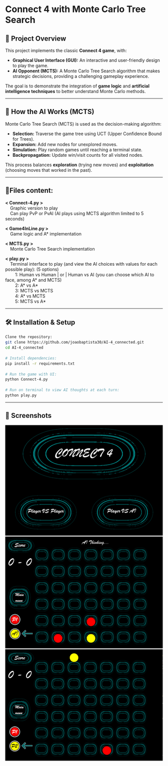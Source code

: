 # Connect 4 with Monte Carlo Tree Search

## 🎯 Project Overview
This project implements the classic **Connect 4 game**, with:

- **Graphical User Interface (GUI):** An interactive and user-friendly design to play the game.  
- **AI Opponent (MCTS):** A Monte Carlo Tree Search algorithm that makes strategic decisions, providing a challenging gameplay experience.  

The goal is to demonstrate the integration of **game logic** and **artificial intelligence techniques** to better understand Monte Carlo methods.

---

## 🧠 How the AI Works (MCTS)
Monte Carlo Tree Search (MCTS) is used as the decision-making algorithm:

- **Selection:** Traverse the game tree using UCT (Upper Confidence Bound for Trees).  
- **Expansion:** Add new nodes for unexplored moves.  
- **Simulation:** Play random games until reaching a terminal state.  
- **Backpropagation:** Update win/visit counts for all visited nodes.  

This process balances **exploration** (trying new moves) and **exploitation** (choosing moves that worked in the past).

---

## 📂Files content:

**< Connect-4.py >**  
&nbsp;&nbsp;&nbsp;&nbsp;Graphic version to play  
&nbsp;&nbsp;&nbsp;&nbsp;Can play PvP or PvAI (AI plays using MCTS algorithm limited to 5 seconds)  

**< Game4InLine.py >**  
&nbsp;&nbsp;&nbsp;&nbsp;Game logic and A* implementation  

**< MCTS.py >**  
&nbsp;&nbsp;&nbsp;&nbsp;Monte Carlo Tree Search implementation  

**< play.py >**  
&nbsp;&nbsp;&nbsp;&nbsp;Terminal interface to play (and view the AI choices with values for each possible play): (5 options)  
&nbsp;&nbsp;&nbsp;&nbsp;&nbsp;&nbsp;&nbsp;&nbsp;1: Human vs Human | or | Human vs AI (you can choose which AI to face, among A* and MCTS)  
&nbsp;&nbsp;&nbsp;&nbsp;&nbsp;&nbsp;&nbsp;&nbsp;2: A* vs A*  
&nbsp;&nbsp;&nbsp;&nbsp;&nbsp;&nbsp;&nbsp;&nbsp;3: MCTS vs MCTS  
&nbsp;&nbsp;&nbsp;&nbsp;&nbsp;&nbsp;&nbsp;&nbsp;4: A* vs MCTS  
&nbsp;&nbsp;&nbsp;&nbsp;&nbsp;&nbsp;&nbsp;&nbsp;5: MCTS vs A*  

---

## 🛠️ Installation & Setup

```bash
Clone the repository:
git clone https://github.com/joaobaptista30/AI-4_connected.git
cd AI-4_connected

# Install dependencies:
pip install -r requirements.txt

# Run the game with UI:
python Connect-4.py

# Run on terminal to view AI thoughts at each turn:
python play.py
```

---

## 📸 Screenshots

![Start Menu](assets/readme_imgs/image.png)  
![Player vs AI](assets/readme_imgs/image-2.png)  
![Player vs Player](assets/readme_imgs/image-1.png)
